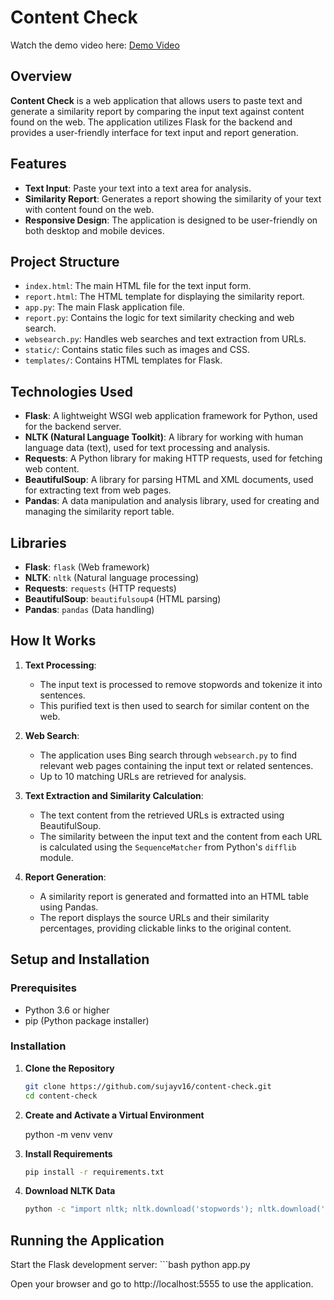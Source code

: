 # Content Check
Watch the demo video here: [Demo Video](https:(https://drive.google.com/file/d/1mwT8Y6hl34EnB9v8ksdULaE4uLAKm4x2/view?usp=sharing))
## Overview

**Content Check** is a web application that allows users to paste text and generate a similarity report by comparing the input text against content found on the web. The application utilizes Flask for the backend and provides a user-friendly interface for text input and report generation.

## Features

- **Text Input**: Paste your text into a text area for analysis.
- **Similarity Report**: Generates a report showing the similarity of your text with content found on the web.
- **Responsive Design**: The application is designed to be user-friendly on both desktop and mobile devices.

## Project Structure

- `index.html`: The main HTML file for the text input form.
- `report.html`: The HTML template for displaying the similarity report.
- `app.py`: The main Flask application file.
- `report.py`: Contains the logic for text similarity checking and web search.
- `websearch.py`: Handles web searches and text extraction from URLs.
- `static/`: Contains static files such as images and CSS.
- `templates/`: Contains HTML templates for Flask.



## Technologies Used

- **Flask**: A lightweight WSGI web application framework for Python, used for the backend server.
- **NLTK (Natural Language Toolkit)**: A library for working with human language data (text), used for text processing and analysis.
- **Requests**: A Python library for making HTTP requests, used for fetching web content.
- **BeautifulSoup**: A library for parsing HTML and XML documents, used for extracting text from web pages.
- **Pandas**: A data manipulation and analysis library, used for creating and managing the similarity report table.

## Libraries

- **Flask**: `flask` (Web framework)
- **NLTK**: `nltk` (Natural language processing)
- **Requests**: `requests` (HTTP requests)
- **BeautifulSoup**: `beautifulsoup4` (HTML parsing)
- **Pandas**: `pandas` (Data handling)

## How It Works

1. **Text Processing**:
   - The input text is processed to remove stopwords and tokenize it into sentences.
   - This purified text is then used to search for similar content on the web.

2. **Web Search**:
   - The application uses Bing search through `websearch.py` to find relevant web pages containing the input text or related sentences.
   - Up to 10 matching URLs are retrieved for analysis.

3. **Text Extraction and Similarity Calculation**:
   - The text content from the retrieved URLs is extracted using BeautifulSoup.
   - The similarity between the input text and the content from each URL is calculated using the `SequenceMatcher` from Python's `difflib` module.

4. **Report Generation**:
   - A similarity report is generated and formatted into an HTML table using Pandas.
   - The report displays the source URLs and their similarity percentages, providing clickable links to the original content.

## Setup and Installation

### Prerequisites

- Python 3.6 or higher
- pip (Python package installer)

### Installation

1. **Clone the Repository**

   ```bash
   git clone https://github.com/sujayv16/content-check.git
   cd content-check

2. **Create and Activate a Virtual Environment**

   python -m venv venv

    

3. **Install Requirements**
    ```bash
   pip install -r requirements.txt

4. **Download NLTK Data**
    ```bash
   python -c "import nltk; nltk.download('stopwords'); nltk.download('punkt')"

## Running the Application

   Start the Flask development server:
    ```bash
   python app.py

Open your browser and go to http://localhost:5555 to use the application.
